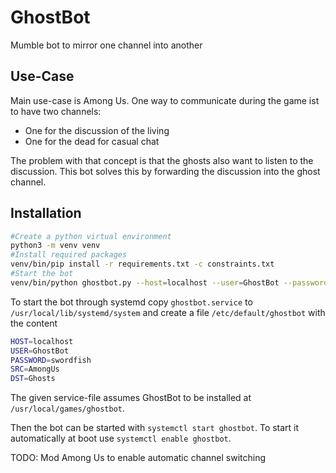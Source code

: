 # GhostBot
Mumble bot to mirror one channel into another

## Use-Case
Main use-case is Among Us.
One way to communicate during the game ist to have two channels:
 - One for the discussion of the living
 - One for the dead for casual chat

The problem with that concept is that the ghosts also want to listen to the discussion.
This bot solves this by forwarding the discussion into the ghost channel.

## Installation
```bash
#Create a python virtual environment
python3 -m venv venv
#Install required packages
venv/bin/pip install -r requirements.txt -c constraints.txt
#Start the bot
venv/bin/python ghostbot.py --host=localhost --user=GhostBot --password=swordfish --src=AmongUs --dst=Ghosts
```
To start the bot through systemd copy ```ghostbot.service``` to ```/usr/local/lib/systemd/system``` and create a file ```/etc/default/ghostbot``` with the content
```bash
HOST=localhost
USER=GhostBot
PASSWORD=swordfish
SRC=AmongUs
DST=Ghosts
```
The given service-file assumes GhostBot to be installed at ```/usr/local/games/ghostbot```.

Then the bot can be started with ```systemctl start ghostbot```.
To start it automatically at boot use ```systemctl enable ghostbot```.


TODO: Mod Among Us to enable automatic channel switching
